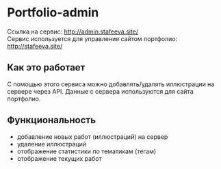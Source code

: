 # Portfolio-admin

Ссылка на сервис: <http://admin.stafeeva.site/>  
Сервис используется для управления сайтом портфолио: <http://stafeeva.site/>

## Как это работает

С помощью этого сервиса можно добавлять/удалять иллюстрации на сервере через API.
Данные с сервера используются для сайта портфолио.

## Функциональность

- добавление новых работ (иллюстраций) на сервер
- удаление иллюстраций
- отображение статистики по тематикам (тегам)
- отображение текущих работ

